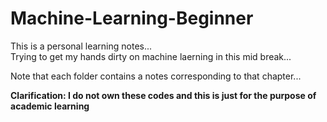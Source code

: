 # Machine-Learning-Beginner
This is a personal learning notes...  
Trying to get my hands dirty on machine laerning in this mid break...

Note that each folder contains a notes corresponding to that chapter...

**Clarification: I do not own these codes and this is just for the purpose of academic learning**

